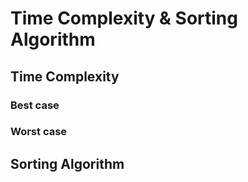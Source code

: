 # Time Complexity & Sorting Algorithm

## Time Complexity

### Best case

### Worst case


## Sorting Algorithm

###
